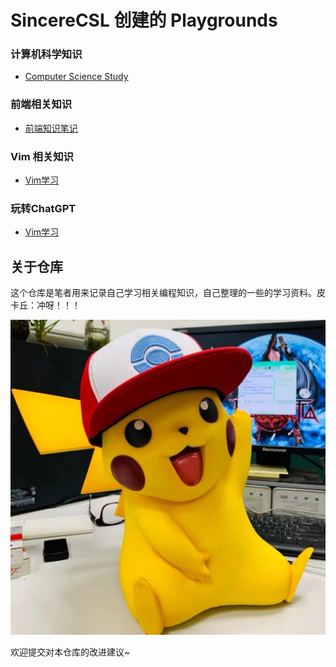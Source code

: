 # SincereCSL 创建的 Playgrounds

### 计算机科学知识

- [Computer Science Study](Computer-Science/README.md)

### 前端相关知识

- [前端知识笔记](Front-End-Note/README.md)

### Vim 相关知识

- [Vim学习](Vim/Vim.md)

### 玩转ChatGPT

- [Vim学习](Vim/Vim.md)

## 关于仓库

这个仓库是笔者用来记录自己学习相关编程知识，自己整理的一些的学习资料。皮卡丘：冲呀！！！

![](Front-End-Note/images/Pikachu.jpg)

欢迎提交对本仓库的改进建议~



